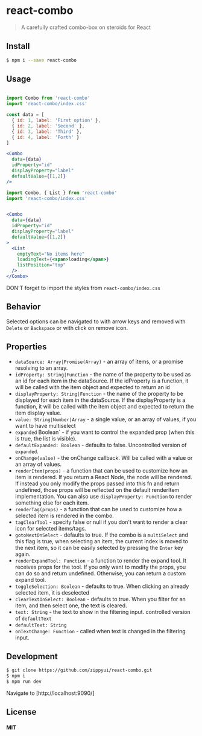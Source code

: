 react-combo
===========

> A carefully crafted combo-box on steroids for React

## Install


```sh
$ npm i --save react-combo
```

## Usage

```jsx

import Combo from 'react-combo'
import 'react-combo/index.css'

const data = [
  { id: 1, label: 'First option' },
  { id: 2, label: 'Second' },
  { id: 3, label: 'Third' },
  { id: 4, label: 'Forth' }
]

<Combo
  data={data}
  idProperty="id"
  displayProperty="label"
  defaultValue={[1,2]}
/>
```

```jsx
import Combo, { List } from 'react-combo'
import 'react-combo/index.css'


<Combo
  data={data}
  idProperty="id"
  displayProperty="label"
  defaultValue={[1,2]}
>
  <List
    emptyText="No items here"
    loadingText={<span>loading</span>}
    listPosition="top"
  />
</Combo>
```

DON'T forget to import the styles from `react-combo/index.css`

## Behavior

Selected options can be navigated to with arrow keys and removed with `Delete` or `Backspace` or with click on remove icon.

## Properties

 * `dataSource: Array|Promise(Array)` - an array of items, or a promise resolving to an array.
 * `idProperty: String|Function` - the name of the property to be used as an id for each item in the dataSource. If the idProperty is a function, it will be called with the item object and expected to return an id
 * `displayProperty: String|Function` - the name of the property to be displayed for each item in the dataSource. If the displayProperty is a function, it will be called with the item object and expected to return the item display value.
 * `value: String|Number|Array` - a single value, or an array of values, if you want to have multiselect
 * `expanded` Boolean` - if you want to control the expanded prop (when this is true, the list is visible).
 * `defaultExpanded: Boolean` - defaults to false. Uncontrolled version of `expanded`.
 * `onChange(value)` - the onChange callback. Will be called with a value or an array of values.
 * `renderItem(props)` - a function that can be used to customize how an item is rendered. If you return a React Node, the node will be rendered. If instead you only modify the props passed into this fn and return undefined, those props will be reflected on the default renderItem implementation. You can also use `displayProperty: Function` to render something else for each item.
 * `renderTag(props)` - a function that can be used to customize how a selected item is rendered in the combo.
 * `tagClearTool` - specify false or null if you don't want to render a clear icon for selected items/tags.  
 * `gotoNextOnSelect` - defaults to true. If the combo is a `multiSelect` and this flag is true, when selecting an item, the current index is moved to the next item, so it can be easily selected by pressing the `Enter` key again.
 * `renderExpandTool: Function` - a function to render the expand tool. It receives props for the tool. If you only want to modify the props, you can do so and return undefined. Otherwise, you can return a custom expand tool.
 * `toggleSelection: Boolean` - defaults to true. When clicking an already selected item, it is deselected
 * `clearTextOnSelect: Boolean` - defaults to true. When you filter for an item, and then select one, the text is cleared.
 * `text: String` - the text to show in the filtering input. controlled version of `defaultText`
 * `defaultText: String`
 * `onTextChange: Function` - called when text is changed in the filtering input.


 ## Development

 ```sh
 $ git clone https://github.com/zippyui/react-combo.git
 $ npm i
 $ npm run dev
 ```

 Navigate to [http://localhost:9090/]

 ## License

 #### MIT
